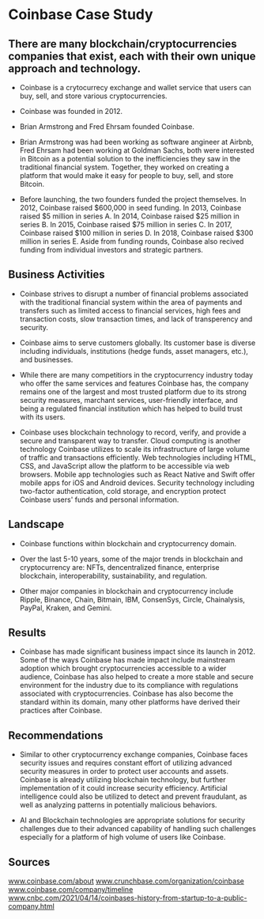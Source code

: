 # Coinbase Case Study

## There are many blockchain/cryptocurrencies companies that exist, each with their own unique approach and technology.

* Coinbase is a crytocurrecy exchange and wallet service that users can buy, sell, and store various cryptocurrencies.

* Coinbase was founded in 2012.

* Brian Armstrong and Fred Ehrsam founded Coinbase.

* Brian Armstrong was had been working as software angineer at Airbnb, Fred Ehrsam had been working at Goldman Sachs, both were interested in Bitcoin as a potential solution to the inefficiencies they saw in the traditional financial system. Together, they worked on creating a platform that would make it easy for people to buy, sell, and store Bitcoin.

* Before launching, the two founders funded the project themselves. 
    In 2012, Coinbase raised $600,000 in seed funding. 
    In 2013, Coinbase raised $5 million in series A. 
    In 2014, Coinbase raised $25 million in series B. 
    In 2015, Coinbase raised $75 million in series C. 
    In 2017, Coinbase raised $100 million in series D. 
    In 2018, Coinbase raised $300 million in series E.
    Aside from funding rounds, Coinbase also recived funding from individual investors and strategic partners.


## Business Activities

* Coinbase strives to disrupt a number of financial problems associated with the traditional financial system within the area of payments and transfers such as limited access to financial services, high fees and transaction costs, slow transaction times, and lack of transperency and security.

* Coinbase aims to serve customers globally. Its customer base is diverse including individuals, institutions (hedge funds, asset managers, etc.), and businesses. 

* While there are many competitiors in the cryptocurrency industry today who offer the same services and features Coinbase has, the company remains one of the largest and most trusted platform due to its strong security measures, marchant services, user-friendly interface, and being a regulated financial institution which has helped to build trust with its users.

* Coinbase uses blockchain technology to record, verify, and provide a secure and transparent way to transfer. 
    Cloud computing is another technology Coinbase utilizes to scale its infrastructure of large volume of traffic and transactions efficiently. 
    Web technologies including HTML, CSS, and JavaScript allow the platform to be accessible via web browsers. 
    Mobile app technologies such as React Native and Swift offer mobile apps for iOS and Android devices. 
    Security technology including two-factor authentication, cold storage, and encryption protect Coinbase users' funds and personal information.


## Landscape

* Coinbase functions within blockchain and cryptocurrency domain.

* Over the last 5-10 years, some of the major trends in blockchain and cryptocurrency are: NFTs, dencentralized finance, enterprise blockchain, interoperability, sustainability, and regulation.

* Other major companies in blockchain and cryptocurrency include Ripple, Binance, Chain, Bitmain, IBM, ConsenSys, Circle, Chainalysis, PayPal, Kraken, and Gemini.


## Results

* Coinbase has made significant business impact since its launch in 2012. Some of the ways Coinbase has made impact include mainstream adoption which brought cryptocurrencies accessible to a wider audience, Coinbase has also helped to create a more stable and secure environment for the industry due to its compliance with regulations associated with cryptocurrencies. Coinbase has also become the standard within its domain, many other platforms have derived their practices after Coinbase.


## Recommendations

* Similar to other cryptocurrency exchange companies, Coinbase faces security issues and requires constant effort of utilizing advanced security measures in order to protect user accounts and assets. Coinbase is already utilizing blockchain technology, but further implementation of it could increase security efficiency. Artificial intelligence could also be utilized to detect and prevent fraudulant, as well as analyzing patterns in potentially malicious behaviors.

* AI and Blockchain technologies are appropriate solutions for security challenges due to their advanced capability of handling such challenges especially for a platform of high volume of users like Coinbase.

## Sources

www.coinbase.com/about
www.crunchbase.com/organization/coinbase
www.coinbase.com/company/timeline
www.cnbc.com/2021/04/14/coinbases-history-from-startup-to-a-public-company.html

